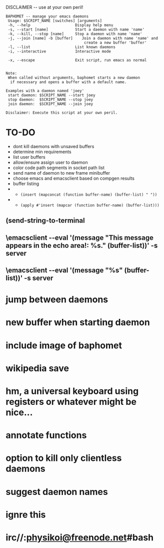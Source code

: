 DISCLAIMER -- use at your own peril!

````
BAPHOMET -- manage your emacs daemons
 Usage: $SCRIPT_NAME [switches] [arguments]
 -h, --help                    Display help menu
 -s, --start [name]            Start a daemon with name 'name'
 -k, --kill, --stop [name]     Stop a daemon with name 'name'
 -j, --join [name] -b [buffer]    Join a daemon with name 'name' and
                                   create a new buffer 'buffer'
 -l, --list                    List known daemons
 -i, --interactive             Interactive mode

 -x, --escape                  Exit script, run emacs as normal


Note:
 When called without arguments, baphomet starts a new daemon
  if necessary and opens a buffer with a default name.

Examples with a daemon named 'joey'
 start daemon: $SCRIPT_NAME --start joey
 stop daemon:  $SCRIPT_NAME --stop joey
 join daemon:  $SCRIPT_NAME --join joey

Disclaimer: Execute this script at your own peril.
````





TO-DO
===
* dont kill daemons with unsaved buffers
* determine min requirements
* list user buffers
* allow/ensure assign user to daemon
* color code path segments in socket path list
* send name of daemon to new frame minibuffer
* choose emacs and emacsclient based on compgen results
* buffer listing
* * `(insert (mapconcat (function buffer-name) (buffer-list) " "))`
* * `(apply #'insert (mapcar (function buffer-name) (buffer-list)))`
## (send-string-to-terminal
## \emacsclient --eval '(message "This message appears in the echo area!: %s." (buffer-list))' -s server
## \emacsclient --eval '(message "%s" (buffer-list))' -s server

# jump between daemons
# new buffer when starting daemon
# include image of baphomet
# wikipedia save
# hm, a universal keyboard using registers or whatever might be nice...
# annotate functions
# option to kill only clientless daemons
# suggest daemon names

# ignre this
# irc//:physikoi@freenode.net#bash
